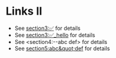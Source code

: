 # Links II

-   See <section3:✅> for details
-   See <section3:✅_hello> for details
-   See <section4:--abc def> for details
-   See <section5:abc&quot;def> for details
